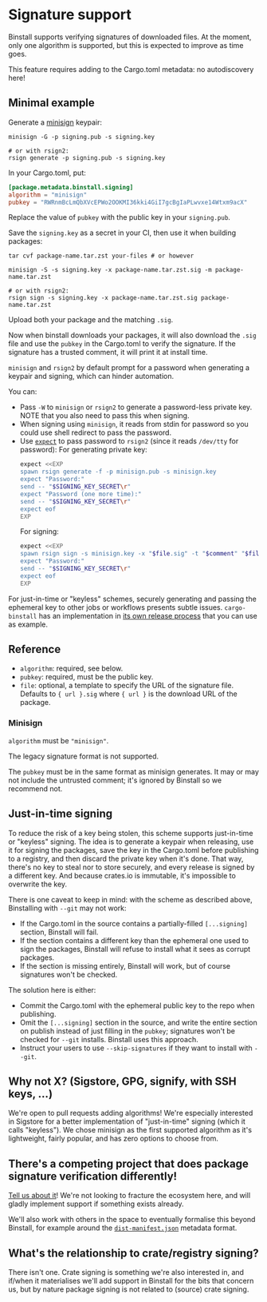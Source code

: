 # Signature support

Binstall supports verifying signatures of downloaded files.
At the moment, only one algorithm is supported, but this is expected to improve as time goes.

This feature requires adding to the Cargo.toml metadata: no autodiscovery here!

## Minimal example

Generate a [minisign](https://jedisct1.github.io/minisign/) keypair:

```console
minisign -G -p signing.pub -s signing.key

# or with rsign2:
rsign generate -p signing.pub -s signing.key
```

In your Cargo.toml, put:

```toml
[package.metadata.binstall.signing]
algorithm = "minisign"
pubkey = "RWRnmBcLmQbXVcEPWo2OOKMI36kki4GiI7gcBgIaPLwvxe14Wtxm9acX"
```

Replace the value of `pubkey` with the public key in your `signing.pub`.

Save the `signing.key` as a secret in your CI, then use it when building packages:

```console
tar cvf package-name.tar.zst your-files # or however

minisign -S -s signing.key -x package-name.tar.zst.sig -m package-name.tar.zst

# or with rsign2:
rsign sign -s signing.key -x package-name.tar.zst.sig package-name.tar.zst
```

Upload both your package and the matching `.sig`.

Now when binstall downloads your packages, it will also download the `.sig` file and use the `pubkey` in the Cargo.toml to verify the signature.
If the signature has a trusted comment, it will print it at install time.

`minisign` and `rsign2` by default prompt for a password when generating a keypair and signing, which can hinder automation.

You can:
 - Pass `-W` to `minisign` or `rsign2` to generate a password-less private key.
   NOTE that you also need to pass this when signing.
 - When signing using `minisign`, it reads from stdin for password so you could use
   shell redirect to pass the password.
 - Use [`expect`] to pass password to `rsign2` (since it reads `/dev/tty` for password):
   For generating private key:
   ```bash
   expect <<EXP
   spawn rsign generate -f -p minisign.pub -s minisign.key
   expect "Password:"
   send -- "$SIGNING_KEY_SECRET\r"
   expect "Password (one more time):"
   send -- "$SIGNING_KEY_SECRET\r"
   expect eof
   EXP
   ```
   For signing:
   ```bash
   expect <<EXP
   spawn rsign sign -s minisign.key -x "$file.sig" -t "$comment" "$file"
   expect "Password:"
   send -- "$SIGNING_KEY_SECRET\r"
   expect eof
   EXP
   ```

For just-in-time or "keyless" schemes, securely generating and passing the ephemeral key to other jobs or workflows presents subtle issues.
`cargo-binstall` has an implementation in [its own release process][`release.yml`] that you can use as example.

[`expect`]: https://linux.die.net/man/1/expect
[`release.yml`]: https://github.com/cargo-bins/cargo-binstall/blob/main/.github/workflows/release.yml

## Reference

- `algorithm`: required, see below.
- `pubkey`: required, must be the public key.
- `file`: optional, a template to specify the URL of the signature file. Defaults to `{ url }.sig` where `{ url }` is the download URL of the package.

### Minisign

`algorithm` must be `"minisign"`.

The legacy signature format is not supported.

The `pubkey` must be in the same format as minisign generates.
It may or may not include the untrusted comment; it's ignored by Binstall so we recommend not.

## Just-in-time signing

To reduce the risk of a key being stolen, this scheme supports just-in-time or "keyless" signing.
The idea is to generate a keypair when releasing, use it for signing the packages, save the key in the Cargo.toml before publishing to a registry, and then discard the private key when it's done.
That way, there's no key to steal nor to store securely, and every release is signed by a different key.
And because crates.io is immutable, it's impossible to overwrite the key.

There is one caveat to keep in mind: with the scheme as described above, Binstalling with `--git` may not work:

- If the Cargo.toml in the source contains a partially-filled `[...signing]` section, Binstall will fail.
- If the section contains a different key than the ephemeral one used to sign the packages, Binstall will refuse to install what it sees as corrupt packages.
- If the section is missing entirely, Binstall will work, but of course signatures won't be checked.

The solution here is either:

- Commit the Cargo.toml with the ephemeral public key to the repo when publishing.
- Omit the `[...signing]` section in the source, and write the entire section on publish instead of just filling in the `pubkey`; signatures won't be checked for `--git` installs. Binstall uses this approach.
- Instruct your users to use `--skip-signatures` if they want to install with `--git`.

## Why not X? (Sigstore, GPG, signify, with SSH keys, ...)

We're open to pull requests adding algorithms!
We're especially interested in Sigstore for a better implementation of "just-in-time" signing (which it calls "keyless").
We chose minisign as the first supported algorithm as it's lightweight, fairly popular, and has zero options to choose from.

## There's a competing project that does package signature verification differently!

[Tell us about it](https://github.com/cargo-bins/cargo-binstall/issues/1)!
We're not looking to fracture the ecosystem here, and will gladly implement support if something exists already.

We'll also work with others in the space to eventually formalise this beyond Binstall, for example around the [`dist-manifest.json`](https://crates.io/crates/cargo-dist-schema) metadata format.

## What's the relationship to crate/registry signing?

There isn't one.
Crate signing is something we're also interested in, and if/when it materialises we'll add support in Binstall for the bits that concern us, but by nature package signing is not related to (source) crate signing.
